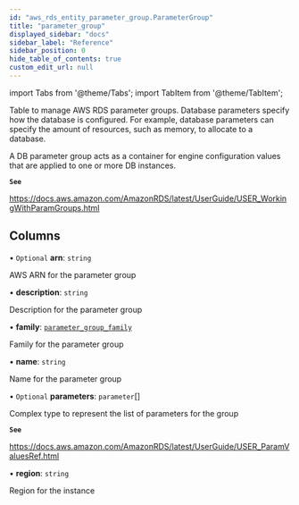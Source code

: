 ```yaml
---
id: "aws_rds_entity_parameter_group.ParameterGroup"
title: "parameter_group"
displayed_sidebar: "docs"
sidebar_label: "Reference"
sidebar_position: 0
hide_table_of_contents: true
custom_edit_url: null
---
```


import Tabs from '@theme/Tabs';
import TabItem from '@theme/TabItem';

Table to manage AWS RDS parameter groups. Database parameters specify how the database is configured.
For example, database parameters can specify the amount of resources, such as memory, to allocate to a database.

A DB parameter group acts as a container for engine configuration values that are applied to one or more DB instances.

**`See`**

https://docs.aws.amazon.com/AmazonRDS/latest/UserGuide/USER_WorkingWithParamGroups.html

## Columns

• `Optional` **arn**: `string`

AWS ARN for the parameter group

• **description**: `string`

Description for the parameter group

• **family**: [`parameter_group_family`](../enums/aws_rds_entity_parameter_group.ParameterGroupFamily.md)

Family for the parameter group

• **name**: `string`

Name for the parameter group

• `Optional` **parameters**: `parameter`[]

Complex type to represent the list of parameters for the group

**`See`**

https://docs.aws.amazon.com/AmazonRDS/latest/UserGuide/USER_ParamValuesRef.html

• **region**: `string`

Region for the instance
